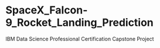 # SpaceX_Falcon-9_Rocket_Landing_Prediction
IBM Data Science Professional Certification Capstone Project
